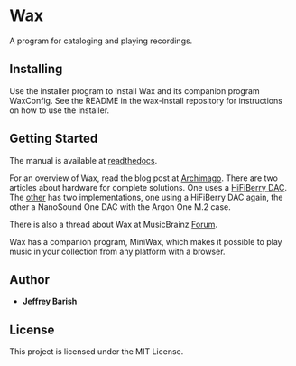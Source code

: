 # Wax

A program for cataloging and playing recordings.

## Installing

Use the installer program to install Wax and its companion program WaxConfig. See the README in the wax-install repository for instructions on how to use the installer.

## Getting Started

The manual is available at [readthedocs](https://wax-manual.readthedocs.io/en/latest/introduction.html).

For an overview of Wax, read the blog post at [Archimago](https://archimago.blogspot.com/2024/10/guest-post-raspberry-pi-music-system.html). There are two articles about hardware for complete solutions. One uses a [HiFiBerry DAC](https://jeffbarish.github.io/). The [other](https://www.audiosciencereview.com/forum/index.php?threads/a-low-cost-music-server-with-high-resolution-metadata.61191/) has two implementations, one using a HiFiBerry DAC again, the other a NanoSound One DAC with the Argon One M.2 case.

There is also a thread about Wax at MusicBrainz [Forum](https://community.metabrainz.org/t/using-wax-for-cataloging-and-playing-a-music-collection/687954).

Wax has a companion program, MiniWax, which makes it possible to play music in your collection from any platform with a browser.

## Author

* **Jeffrey Barish**

## License

This project is licensed under the MIT License.
